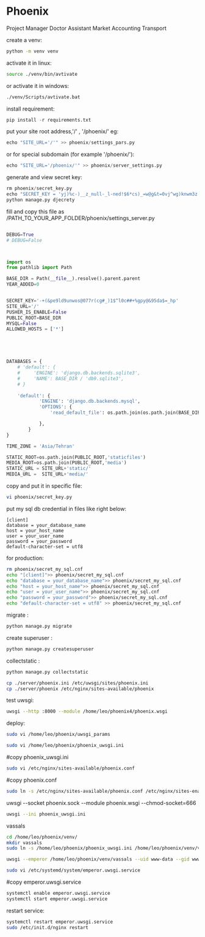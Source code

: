 # Phoenix
Project Manager
Doctor Assistant
Market
Accounting
Transport


create a venv:
```bash
python -m venv venv
```
activate it in linux:
```bash
source ./venv/bin/avtivate
```
or activate it in windows:
```bash
./venv/Scripts/avtivate.bat
```
install requirement:
```python
pip install -r requirements.txt
```

put your site root address,'/' , '/phoenix/' eg:
```python
echo "SITE_URL='/'" >> phoenix/settings_pars.py
```
or for special subdomain (for example '/phoenix/'):

```python
echo "SITE_URL='/phoenix/'" >> phoenix/server_settings.py
```
generate and view secret key:
```python
rm phoenix/secret_key.py
echo "SECRET_KEY = 'yj)%c-)__z_null-_l-ned!$6*cs)_=w@g&t=0vj^wg)knwm3z'" >> phoenix/secret_key.py
python manage.py djecrety
```

fill and copy this file as /PATH_TO_YOUR_APP_FOLDER/phoenix/settings_server.py
```python

DEBUG=True
# DEBUG=False



import os
from pathlib import Path

BASE_DIR = Path(__file__).resolve().parent.parent
YEAR_ADDED=0


SECRET_KEY='-+(&pe9ld9unwos@077r(cg#_)1$^l0c##+%gpy@&95da$=_hp'
SITE_URL='/'
PUSHER_IS_ENABLE=False
PUBLIC_ROOT=BASE_DIR
MYSQL=False
ALLOWED_HOSTS = ['*']





DATABASES = {
    # 'default': {
    #     'ENGINE': 'django.db.backends.sqlite3',
    #     'NAME': BASE_DIR / 'db9.sqlite3',
    # }
    
    'default': {
            'ENGINE': 'django.db.backends.mysql',
            'OPTIONS': {
                'read_default_file': os.path.join(os.path.join(BASE_DIR, 'phoenix'),'secret_mysql.cnf'),

            },
        }
}

TIME_ZONE = 'Asia/Tehran'

STATIC_ROOT=os.path.join(PUBLIC_ROOT,'staticfiles')
MEDIA_ROOT=os.path.join(PUBLIC_ROOT,'media')
STATIC_URL = SITE_URL+'static/'
MEDIA_URL =  SITE_URL+'media/'


```

copy and put it in specific file:
```bash
vi phoenix/secret_key.py
```


put my sql db credential in files like right below:

```
[client]
database = your_database_name
host = your_host_name
user = your_user_name
password = your_password
default-character-set = utf8
```
for production:
```bash
rm phoenix/secret_my_sql.cnf
echo "[client]">> phoenix/secret_my_sql.cnf
echo "database = your_database_name">> phoenix/secret_my_sql.cnf
echo "host = your_host_name">> phoenix/secret_my_sql.cnf
echo "user = your_user_name">> phoenix/secret_my_sql.cnf
echo "password = your_password">> phoenix/secret_my_sql.cnf
echo "default-character-set = utf8" >> phoenix/secret_my_sql.cnf
```



migrate : 
```python
python manage.py migrate
```

create superuser : 
```python
python manage.py createsuperuser
```

collectstatic : 
```python
python manage.py collectstatic
```


```bash
cp ./server/phoenix.ini /etc/uwsgi/sites/phoenix.ini
cp ./server/phoenix /etc/nginx/sites-available/phoenix
```



test uwsgi:
```bash
uwsgi --http :8000 --module /home/leo/phoenix4/phoenix.wsgi
```


deploy: 
```bash
sudo vi /home/leo/phoenix/uwsgi_params
```



```bash
sudo vi /home/leo/phoenix/phoenix_uwsgi.ini
```
#copy phoenix_uwsgi.ini





```bash
sudo vi /etc/nginx/sites-available/phoenix.conf
```
#copy phoenix.conf




```bash
sudo ln -s /etc/nginx/sites-available/phoenix.conf /etc/nginx/sites-enabled/
```


uwsgi --socket phoenix.sock --module phoenix.wsgi --chmod-socket=666


```bash
uwsgi --ini phoenix_uwsgi.ini
```



vassals

```bash
cd /home/leo/phoenix/venv/
mkdir vassals
sudo ln -s /home/leo/phoenix/phoenix_uwsgi.ini /home/leo/phoenix/venv/vassals/
```



```bash
uwsgi --emperor /home/leo/phoenix/venv/vassals --uid www-data --gid www-data
```





```bash
sudo vi /etc/systemd/system/emperor.uwsgi.service
```
#copy emperor.uwsgi.service



```bash
systemctl enable emperor.uwsgi.service
systemctl start emperor.uwsgi.service
```


restart service:
```bash
systemctl restart emperor.uwsgi.service
sudo /etc/init.d/nginx restart
```
